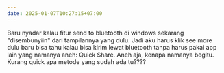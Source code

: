 ```yaml
---
date: 2025-01-07T10:27:15+07:00
---
```


Baru nyadar kalau fitur send to bluetooth di windows sekarang "disembunyiin" dari tampilannya yang dulu. Jadi aku harus klik see more dulu baru bisa tahu kalau bisa kirim lewat bluetooth tanpa harus pakai app lain yang namanya aneh: Quick Share. Aneh aja, kenapa namanya begitu. Kurang quick apa metode yang sudah ada tu????